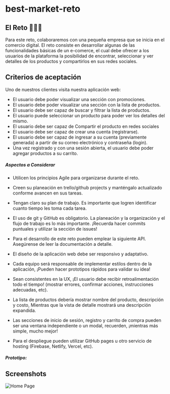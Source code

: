 # best-market-reto

## El Reto 👩🏽‍💻
Para este reto, colaboraremos con una pequeña empresa que se inicia en el comercio digital. El reto consiste en desarrollar algunas de las funcionalidades básicas de un e-comerce, el cual debe ofrecer a los usuarios de la plataforma la posibilidad de encontrar, seleccionar y ver detalles de los productos y compartirlos en sus redes sociales.

## Criterios de aceptación

Uno de nuestros clientes visita nuestra aplicación web:

- El usuario debe poder visualizar una sección con promociones.
- El usuario debe poder visualizar una sección con la lista de productos. 
- El usuario debe ser capaz de buscar y filtrar la lista de productos. 
- El usuario puede seleccionar un producto para poder ver los detalles del mismo. 
- El usuario debe ser capaz de Compartir el producto en redes sociales
- El usuario debe ser capaz de crear una cuenta (registrarse).
- El usuario debe ser capaz de ingresar a su cuenta (previamente generada) a partir de su correo electrónico y contraseña (login).
- Una vez registrado y con una sesión abierta, el usuario debe poder agregar productos a su carrito.

##### Aspectos a Considerar

- Utilicen los principios Agile para organizarse durante el reto.

- Creen su  planeación en trello/github projects y manténgalo actualizado conforme avancen en sus tareas.

- Tengan claro su plan de trabajo. Es importante que logren identificar cuanto tiempo les toma cada tarea.

- El uso de git y GitHub es obligatorio. La planeación y la organización y el flujo de trabajo es lo más importante. ¡Recuerda hacer commits puntuales y utilizar la sección de issues!

- Para el desarrollo de este reto pueden emplear la siguiente API. Asegúrense de leer la documentación a detalle.

- El diseño de la aplicación web debe ser responsivo y adaptativo.

- Cada equipo será responsable de implementar estilos dentro de la aplicación, ¡Pueden hacer prototipos rápidos para validar su idea!

- Sean consistentes en la UX, ¡El usuario debe recibir retroalimentación todo el tiempo! (mostrar errores, confirmar acciones, instrucciones adecuadas, etc).

- La lista de productos debería mostrar nombre del producto, descripción y costo, Mientras que la vista de detalle mostrará una descripción expandida.

- Las secciones de inicio de sesión, registro y carrito de compra pueden ser una ventana independiente o un modal, recuerden, ¡mientras más simple, mucho mejor!

- Para el despliegue pueden utilizar GitHub pages u otro servicio de hosting (Firebase, Netlify, Vercel, etc).

##### Prototipo:
 
## Screenshots  
![Home Page](https://ibb.co/bm44Wss)  
